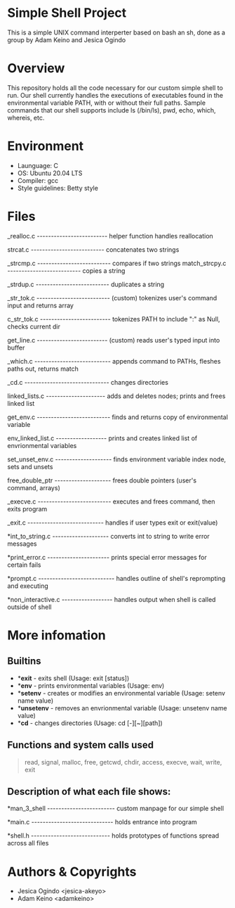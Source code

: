 # Simple Shell Project
This is a simple UNIX command interperter based on bash an sh, done as a group by Adam Keino and Jesica Ogindo

# Overview
This repository holds all the code necessary for our custom simple shell to run. Our shell currently handles the executions of executables found in the environmental variable PATH, with or without their full paths. Sample commands that our shell supports include ls (/bin/ls), pwd, echo, which, whereis, etc.
# Environment
- Launguage: C
- OS: Ubuntu 20.04 LTS
- Compiler: gcc
- Style guidelines: Betty style

# Files

_realloc.c ------------------------- helper function handles reallocation

strcat.c -------------------------- concatenates two strings

_strcmp.c -------------------------- compares if two strings match_strcpy.c -------------------------- copies a string

_strdup.c -------------------------- duplicates a string

_str_tok.c -------------------------- (custom) tokenizes user's command input and returns array

c_str_tok.c ------------------------- tokenizes PATH to include ":" as Null, checks current dir

get_line.c ------------------------- (custom) reads user's typed input into buffer

_which.c --------------------------- appends command to PATHs, fleshes paths out, returns match

_cd.c ------------------------------ changes directories

linked_lists.c --------------------- adds and deletes nodes; prints and frees linked list

get_env.c -------------------------- finds and returns copy of environmental variable

env_linked_list.c ------------------ prints and creates linked list of envrionmental variables

set_unset_env.c -------------------- finds environment variable index node, sets and unsets

free_double_ptr -------------------- frees double pointers (user's command, arrays)

_execve.c -------------------------- executes and frees command, then exits program

_exit.c --------------------------- handles if user types exit or exit(value)

*int_to_string.c -------------------- converts int to string to write error messages

*print_error.c ---------------------- prints special error messages for certain fails

*prompt.c --------------------------- handles outline of shell's reprompting and executing

*non_interactive.c ------------------ handles output when shell is called outside of shell


# More infomation


## Builtins

- ***exit** - exits shell (Usage: exit [status])
- ***env** - prints environmental variables (Usage: env)
- ***setenv** - creates or modifies an environmental variable (Usage: setenv name value)
- ***unsetenv** - removes an envrionmental variable (Usage: unsetenv name value)
- ***cd** - changes directories (Usage: cd [-][~][path])

## Functions and system calls used
> read, signal, malloc, free, getcwd, chdir, access, execve, wait, write, exit

## Description of what each file shows:

*man_3_shell ------------------------ custom manpage for our simple shell

*main.c ----------------------------- holds entrance into program

*shell.h ---------------------------- holds prototypes of functions spread across all files

# Authors & Copyrights
- Jesica Ogindo \<jesica-akeyo\>
- Adam Keino \<adamkeino\>


